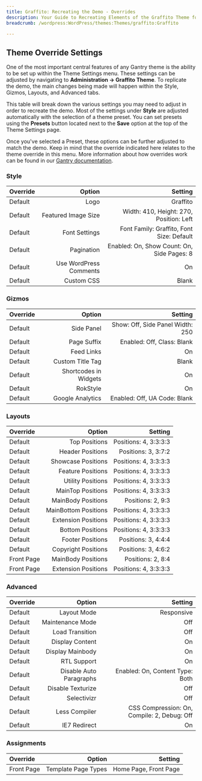 ```yaml
---
title: Graffito: Recreating the Demo - Overrides
description: Your Guide to Recreating Elements of the Graffito Theme for WordPress
breadcrumb: /wordpress:WordPress/themes:Themes/graffito:Graffito

---
```


Theme Override Settings
-----
One of the most important central features of any Gantry theme is the ability to be set up within the Theme Settings menu. These settings can be adjusted by navigating to **Administration -> Graffito Theme**. To replicate the demo, the main changes being made will happen within the Style, Gizmos, Layouts, and Advanced tabs. 

This table will break down the various settings you may need to adjust in order to recreate the demo. Most of the settings under **Style** are adjusted automatically with the selection of a theme preset. You can set presets using the **Presets** button located next to the **Save** option at the top of the Theme Settings page.

Once you've selected a Preset, these options can be further adjusted to match the demo. Keep in mind that the override indicated here relates to the theme override in this menu. More information about how overrides work can be found in our [Gantry documentation][override].

### Style
| Override |                 Option |                                    Setting |  
| :------- | ---------------------: | -----------------------------------------: |  
| Default  |                   Logo |                                   Graffito |  
| Default  |    Featured Image Size |    Width: 410, Height: 270, Position: Left |  
| Default  |          Font Settings |  Font Family: Graffito, Font Size: Default |  
| Default  |             Pagination | Enabled: On, Show Count: On, Side Pages: 8 |  
| Default  | Use WordPress Comments |                                         On |  
| Default  |             Custom CSS |                                      Blank |  

### Gizmos
| Override |                Option |                          Setting |  
| :------- | --------------------: | -------------------------------: |  
| Default  |            Side Panel | Show: Off, Side Panel Width: 250 |  
| Default  |           Page Suffix |       Enabled: Off, Class: Blank |  
| Default  |            Feed Links |                               On |  
| Default  |      Custom Title Tag |                            Blank |  
| Default  | Shortcodes in Widgets |                               On |  
| Default  |              RokStyle |                               On |  
| Default  |      Google Analytics |     Enabled: Off, UA Code: Blank |  

### Layouts
| Override   |               Option |               Setting |  
| :--------- | -------------------: | --------------------: |  
| Default    |        Top Positions | Positions: 4, 3:3:3:3 |  
| Default    |     Header Positions |   Positions: 3, 3:7:2 |  
| Default    |   Showcase Positions | Positions: 4, 3:3:3:3 |  
| Default    |    Feature Positions | Positions: 4, 3:3:3:3 |  
| Default    |    Utility Positions | Positions: 4, 3:3:3:3 |  
| Default    |    MainTop Positions | Positions: 4, 3:3:3:3 |  
| Default    |   MainBody Positions |     Positions: 2, 9:3 |  
| Default    | MainBottom Positions | Positions: 4, 3:3:3:3 |  
| Default    |  Extension Positions | Positions: 4, 3:3:3:3 |  
| Default    |     Bottom Positions | Positions: 4, 3:3:3:3 |  
| Default    |     Footer Positions |   Positions: 3, 4:4:4 |  
| Default    |  Copyright Positions |   Positions: 3, 4:6:2 |  
| Front Page |   MainBody Positions |     Positions: 2, 8:4 |  
| Front Page |  Extension Positions | Positions: 4, 3:3:3:3 |  

### Advanced
| Override |                  Option |                                     Setting |  
| :------- | ----------------------: | ------------------------------------------: |  
| Default  |             Layout Mode |                                  Responsive |  
| Default  |        Maintenance Mode |                                         Off |  
| Default  |         Load Transition |                                         Off |  
| Default  |         Display Content |                                          On |  
| Default  |        Display Mainbody |                                          On |  
| Default  |             RTL Support |                                          On |  
| Default  | Disable Auto Paragraphs |             Enabled: On, Content Type: Both |  
| Default  |       Disable Texturize |                                         Off |  
| Default  |             Selectivizr |                                         Off |  
| Default  |           Less Compiler | CSS Compression: On, Compile: 2, Debug: Off |  
| Default  |            IE7 Redirect |                                          On |  

### Assignments
| Override   |              Option |               Setting |  
| :--------- | ------------------: | --------------------: |  
| Front Page | Template Page Types | Home Page, Front Page |  

[menu]: ../../start/menu.md
[override]: http://gantry-framework.org/documentation/wordpress/configure/